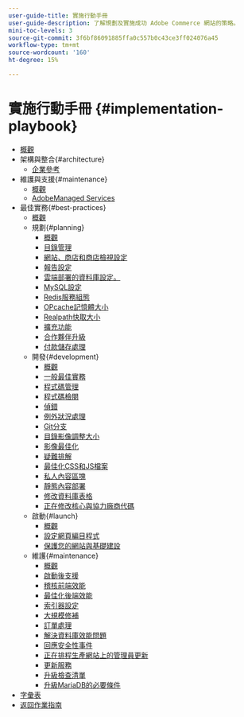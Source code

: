 ```yaml
---
user-guide-title: 實施行動手冊
user-guide-description: 了解規劃及實施成功 Adobe Commerce 網站的策略。
mini-toc-levels: 3
source-git-commit: 3f6bf86091885ffa0c557b0c43ce3ff024076a45
workflow-type: tm+mt
source-wordcount: '160'
ht-degree: 15%

---
```



# 實施行動手冊 {#implementation-playbook}

- [概觀](overview.md)
- 架構與整合{#architecture}
   - [企業參考](architecture/enterprise-blueprint.md)
- 維護與支援{#maintenance}
   - [概觀](maintenance/overview.md)
   - [AdobeManaged Services](maintenance/adobe-managed-services.md)
- 最佳實務{#best-practices}
   - [概觀](best-practices/phases.md)
   - 規劃{#planning}
      - [概觀](best-practices/planning/overview.md)
      - [目錄管理](best-practices/planning/catalog-management.md)
      - [網站、商店和商店檢視設定](best-practices/planning/sites-stores-store-views.md)
      - [報告設定](best-practices/planning/reporting-configuration.md)
      - [雲端部署的資料庫設定&#x200B;。](best-practices/planning/database-on-cloud.md)
      - [MySQL設定](best-practices/planning/mysql-configuration.md)
      - [Redis服務組態](best-practices/planning/redis-service-configuration.md)
      - [OPcache記憶體大小](best-practices/planning/opcache-memory-size.md)
      - [Realpath快取大小](best-practices/planning/realpath-cache-size.md)
      - [擴充功能](best-practices/planning/extensions.md)
      - [合作夥伴升級](best-practices/planning/partner-escalation.md)
      - [付款儲存處理](best-practices/planning/payment-processing-storage.md)
   - 開發{#development}
      - [概觀](best-practices/development/overview.md)
      - [一般最佳實務](best-practices/development/general.md)
      - [程式碼管理](best-practices/development/code-management.md)
      - [程式碼檢閱](best-practices/development/code-review.md)
      - [偵錯](best-practices/development/debugging.md)
      - [例外狀況處理](best-practices/development/exception-handling.md)
      - [Git分支](best-practices/development/git-branching.md)
      - [目錄影像調整大小](best-practices/development/catalog-image-resizing.md)
      - [影像最佳化](best-practices/development/image-optimization.md)
      - [疑難排解](best-practices/development/troubleshooting.md)
      - [最佳化CSS和JS檔案](best-practices/development/optimize-css-js-files.md)
      - [私人內容區塊](best-practices/development/private-content-block-configuration.md)
      - [靜態內容部署](best-practices/development/static-content-deployment.md)
      - [修改資料庫表格](best-practices/development/modifying-core-and-third-party-tables.md)
      - [正在修改核心與協力廠商代碼](best-practices/development/modifying-core-and-third-party-code.md)
   - 啟動{#launch}
      - [概觀](best-practices/launch/overview.md)
      - [設定網頁編目程式](best-practices/launch/robots-txt.md)
      - [保護您的網站與基礎建設](best-practices/launch/security-best-practices.md)
   - 維護{#maintenance}
      - [概觀](best-practices/maintenance/overview.md)
      - [啟動後支援](best-practices/maintenance/post-launch.md)
      - [稽核前端效能](best-practices/maintenance/frontend-performance.md)
      - [最佳化後端效能](best-practices/maintenance/backend-performance.md)
      - [索引器設定](best-practices/maintenance/indexer-configuration.md)
      - [大規模修補](best-practices/maintenance/patching-at-scale.md)
      - [訂單處理](best-practices/maintenance/order-processing-configuration.md)
      - [解決資料庫效能問題](best-practices/maintenance/resolve-database-performance-issues.md)
      - [回應安全性事件](best-practices/maintenance/respond-to-security-incident.md)
      - [正在排程生產網站上的管理員更新](best-practices/maintenance/scheduling-admin-updates-in-production.md)
      - [更新服務](best-practices/maintenance/update-services.md)
      - [升級檢查清單](best-practices/maintenance/upgrade-checklist.md)
      - [升級MariaDB的必要條件](best-practices/maintenance/mariadb-upgrade.md)
- [字彙表](glossary.md)
- [返回作業指南](https://experienceleague.adobe.com/docs/commerce-operations/operational-guides/home.html)
